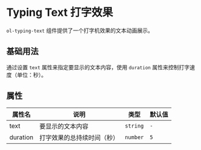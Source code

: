 # Typing Text 打字效果

`ol-typing-text` 组件提供了一个打字机效果的文本动画展示。

## 基础用法

通过设置 `text` 属性来指定要显示的文本内容，使用 `duration` 属性来控制打字速度（单位：秒）。

<demo vue="../../demo/typing/basic.vue" github="https://github.com/Onion-L/onionl-ui/tree/main/packages/components/typing" />

## 属性

| 属性名 | 说明 | 类型 | 默认值 |
|--------|------|--------|------|
| text | 要显示的文本内容 | `string` | `-` |
| duration | 打字效果的总持续时间（秒） | `number` | `5` |
